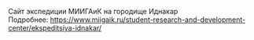 Сайт экспедиции МИИГАиК на городище Иднакар  
Подробнее: https://www.miigaik.ru/student-research-and-development-center/ekspeditsiya-idnakar/
